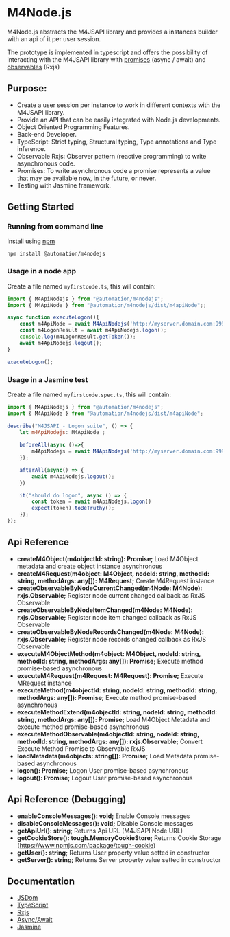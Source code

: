 # M4Node.js
M4Node.js abstracts the M4JSAPI library and provides a instances builder with an api of it per user session.

The prototype is implemented in typescript and offers the possibility of interacting with the M4JSAPI library with [promises](https://developer.mozilla.org/en-US/docs/Learn/JavaScript/Asynchronous) (async / await) and [observables](https://rxjs-dev.firebaseapp.com/guide/observable) (Rxjs)

## Purpose:
- Create a user session per instance to work in different contexts with the M4JSAPI library.
- Provide an API that can be easily integrated with Node.js developments.
- Object Oriented Programming Features.
- Back-end Developer.
- TypeScript: Strict typing, Structural typing, Type annotations and Type inference.
- Observable Rxjs: Observer pattern (reactive programming) to write asynchronous code.
- Promises: To write asynchronous code a promise represents a value that may be available now, in the future, or never.
- Testing with Jasmine framework.

## Getting Started

### Running from command line
Install using [npm](https://www.npmjs.com/)
```
npm install @automation/m4nodejs
```

### Usage in a node app
Create a file named `myfirstcode.ts`, this will contain:

```javascript
import { M4ApiNodejs } from "@automation/m4nodejs";
import { M4ApiNode } from "@automation/m4nodejs/dist/m4apiNode";;

async function executeLogon(){
    const m4ApiNode = await M4ApiNodejs('http://myserver.domain.com:9999','userHere','passHere');
    const m4LogonResult = await m4ApiNodejs.logon();
    console.log(m4LogonResult.getToken());
    await m4ApiNodejs.logout();
}

executeLogon();
```

### Usage in a Jasmine test
Create a file named `myfirstcode.spec.ts`, this will contain:

```javascript
import { M4ApiNodejs } from "@automation/m4nodejs";
import { M4ApiNode } from "@automation/m4nodejs/dist/m4apiNode";

describe("M4JSAPI - Logon suite", () => {
    let m4ApiNodejs: M4ApiNode ;
    
    beforeAll(async ()=>{
        m4ApiNodejs = await M4ApiNodejs('http://myserver.domain.com:9999','userHere','passHere');
    });

    afterAll(async() => {
        await m4ApiNodejs.logout();
    })

    it("should do logon", async () => {
        const token = await m4ApiNodejs.logon()
        expect(token).toBeTruthy();
    });
});
```
## Api Reference
- <b>createM4Object(m4objectId: string): Promise<M4Object>;</b> Load M4Object metadata and create object instance asynchronous
- <b>createM4Request(m4object: M4Object, nodeId: string, methodId: string, methodArgs: any[]): M4Request;</b> Create M4Request instance
- <b>createObservableByNodeCurrentChanged(m4Node: M4Node): rxjs.Observable<any>;</b> Register node current changed callback as RxJS Observable
- <b>createObservableByNodeItemChanged(m4Node: M4Node): rxjs.Observable<any>;</b> Register node item changed callback as RxJS Observable
- <b>createObservableByNodeRecordsChanged(m4Node: M4Node): rxjs.Observable<any>;</b> Register node records changed callback as RxJS Observable
- <b>executeM4ObjectMethod(m4object: M4Object, nodeId: string, methodId: string, methodArgs: any[]): Promise<M4Request>;</b> Execute method promise-based asynchronous
- <b>executeM4Request(m4Request: M4Request): Promise<M4Request>;</b> Execute MRequest instance
- <b>executeMethod(m4objectId: string, nodeId: string, methodId: string, methodArgs: any[]): Promise<M4Request>;</b> Execute method promise-based asynchronous
- <b>executeMethodExtend(m4objectId: string, nodeId: string, methodId: string, methodArgs: any[]): Promise<M4Request>;</b> Load M4Object Metadata and execute method promise-based asynchronous
- <b>executeMethodObservable(m4objectId: string, nodeId: string, methodId: string, methodArgs: any[]): rxjs.Observable<M4Request>;</b> Convert Execute Method Promise to Observable RxJS
- <b>loadMetadata(m4objects: string[]): Promise<M4Request>;</b> Load Metadata promise-based asynchronous
- <b>logon(): Promise<M4LogonResult>;</b> Logon User promise-based asynchronous
- <b>logout(): Promise<boolean>;</b> Logout User promise-based asynchronous

## Api Reference (Debugging)
- <b>enableConsoleMessages(): void;</b> Enable Console messages
- <b>disableConsoleMessages(): void;</b> Disable Console messages
- <b>getApiUrl(): string;</b> Returns Api URL (M4JSAPI Node URL)
- <b>getCookieStore(): tough.MemoryCookieStore;</b> Returns Cookie Storage (https://www.npmjs.com/package/tough-cookie)
- <b>getUser(): string;</b> Returns User property value setted in constructor
- <b>getServer(): string;</b> Returns Server property value setted in constructor

## Documentation
- [JSDom](https://github.com/jsdom/jsdom)
- [TypeScript](https://www.typescriptlang.org)
- [Rxjs](https://rxjs-dev.firebaseapp.com/)
- [Async/Await](https://developer.mozilla.org/en-US/docs/Learn/JavaScript/Asynchronous)
- [Jasmine](https://jasmine.github.io/)